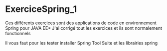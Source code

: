 # ExerciceSpring_1

Ces différents exercices sont des applications de code en environnement Spring pour JAVA EE*
J'ai corrigé tout les exercices et ils sont normalement fonctionnels

Il vous faut pour les tester installer Spring Tool Suite et les librairies spring 
